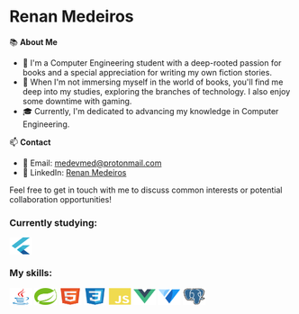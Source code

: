 # Renan Medeiros

📚 **About Me**

- 💼 I'm a Computer Engineering student with a deep-rooted passion for books and a special appreciation for writing my own fiction stories.
- 📖 When I'm not immersing myself in the world of books, you'll find me deep into my studies, exploring the branches of technology. I also enjoy some downtime with gaming.
- 🎓 Currently, I'm dedicated to advancing my knowledge in Computer Engineering.

📫 **Contact**

- 📧 Email: [medevmed@protonmail.com](mailto:medevmed@protonmail.com)
- 👔 LinkedIn: [Renan Medeiros](https://www.linkedin.com/in/renan-medeiros-7633221a5/)

Feel free to get in touch with me to discuss common interests or potential collaboration opportunities!

### Currently studying:
  <div style="display: inline_block">
      <img align="center" height="30" width="40" src="https://raw.githubusercontent.com/devicons/devicon/master/icons/flutter/flutter-original.svg">
  </div>

### My skills:
<link rel="stylesheet" href="https://cdn.jsdelivr.net/gh/devicons/devicon@latest/devicon.min.css">

<div style="display: inline_block">
  <img align="center" height="30" width="40" src="https://raw.githubusercontent.com/devicons/devicon/master/icons/java/java-original.svg">
  <img align="center" height="30" width="40" src="https://raw.githubusercontent.com/devicons/devicon/master/icons/spring/spring-original.svg">
  <img align="center" height="30" width="40" src="https://raw.githubusercontent.com/devicons/devicon/master/icons/html5/html5-original.svg">
  <img align="center" height="30" width="40" src="https://raw.githubusercontent.com/devicons/devicon/master/icons/css3/css3-original.svg">
  <img align="center" height="30" width="40" src="https://raw.githubusercontent.com/devicons/devicon/master/icons/javascript/javascript-plain.svg">
  <img align="center" height="30" width="40" src="https://raw.githubusercontent.com/devicons/devicon/master/icons/vuejs/vuejs-original.svg">
  <img align="center" height="30" width="40" src="https://raw.githubusercontent.com/devicons/devicon/master/icons/vuetify/vuetify-original.svg">
  <img align="center" height="30" width="40" src="https://raw.githubusercontent.com/devicons/devicon/master/icons/postgresql/postgresql-original.svg">
</div>
